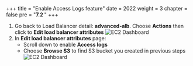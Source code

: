 +++
title = "Enable Access Logs feature"
date = 2022
weight = 3
chapter = false
pre = "<b>7.2 </b>"
+++
1. Go back to Load Balancer detail: **advanced-alb**. Choose **Actions** then click to **Edit load balancer attributes**
![EC2 Dashboard](/images/7-ALB/7.2-EnableAccessLogs/01-ALBDashboard.png)
2. In **Edit load balancer attributes** page: 
   - Scroll down to enable **Access logs**
   - Choose **Browse S3** to find S3 bucket you created in previous steps
![EC2 Dashboard](/images/7-ALB/7.2-EnableAccessLogs/02-EnableAccessLogs.png)

